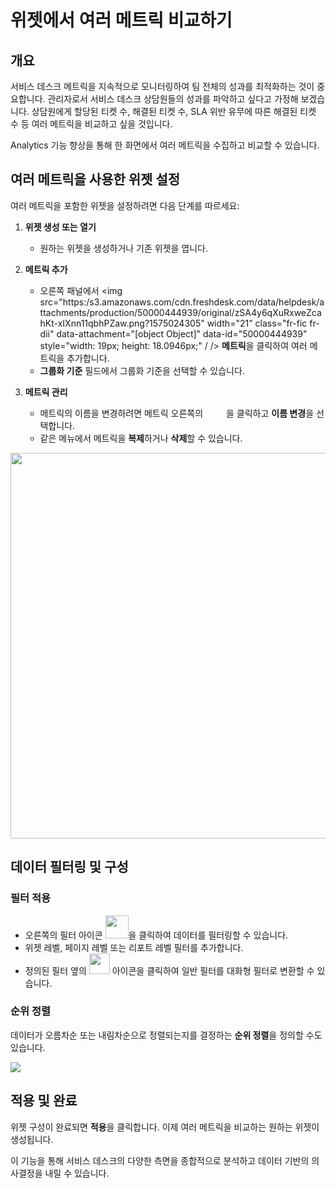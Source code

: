# 위젯에서 여러 메트릭 비교하기

## 개요

서비스 데스크 메트릭을 지속적으로 모니터링하여 팀 전체의 성과를 최적화하는 것이 중요합니다. 관리자로서 서비스 데스크 상담원들의 성과를 파악하고 싶다고 가정해 보겠습니다. 상담원에게 할당된 티켓 수, 해결된 티켓 수, SLA 위반 유무에 따른 해결된 티켓 수 등 여러 메트릭을 비교하고 싶을 것입니다.

Analytics 기능 향상을 통해 한 화면에서 여러 메트릭을 수집하고 비교할 수 있습니다.

## 여러 메트릭을 사용한 위젯 설정

여러 메트릭을 포함한 위젯을 설정하려면 다음 단계를 따르세요:

1. **위젯 생성 또는 열기**
   - 원하는 위젯을 생성하거나 기존 위젯을 엽니다.

2. **메트릭 추가**
   - 오른쪽 패널에서 <img src="https:/s3.amazonaws.com/cdn.freshdesk.com/data/helpdesk/attachments/production/50000444939/original/zSA4y6qXuRxweZcahKt-xIXnn11qbhPZaw.png?1575024305" width="21" class="fr-fic fr-dii" data-attachment="[object Object]" data-id="50000444939" style="width: 19px; height: 18.0946px;" / /> **메트릭**을 클릭하여 여러 메트릭을 추가합니다.
   - **그룹화 기준** 필드에서 그룹화 기준을 선택할 수 있습니다.

3. **메트릭 관리**
   - 메트릭의 이름을 변경하려면 메트릭 오른쪽의 <img src="https:/s3.amazonaws.com/cdn.freshdesk.com/data/helpdesk/attachments/production/50000444940/original/hLmPwlDfxM2I0eg5HRBWK96I2VxPwh7wBA.png?1575024305" width="33" height="13" class="fr-fic fr-dii" data-attachment="[object Object]" data-id="50000444940" />을 클릭하고 **이름 변경**을 선택합니다.
   - 같은 메뉴에서 메트릭을 **복제**하거나 **삭제**할 수 있습니다.

<img src="https:/s3.amazonaws.com/cdn.freshdesk.com/data/helpdesk/attachments/production/50006284703/original/r4on1lEJ_vgYf3-3AIla62Se12kDIw955Q.png?1661764403" style="width: 617px;" class="fr-fic fr-fil fr-dib" data-attachment="[object Object]" data-id="50006284703" />

## 데이터 필터링 및 구성

### 필터 적용
- 오른쪽의 필터 아이콘 <img src="https:/s3.amazonaws.com/cdn.freshdesk.com/data/helpdesk/attachments/production/50006284713/original/RE4bYiDGPhTIxGkIBnmTKK2u9nBe5pCMfA.png?1661764475" style="width: 37px;" class="fr-fic fr-dii" data-attachment="[object Object]" data-id="50006284713" />을 클릭하여 데이터를 필터링할 수 있습니다.
- 위젯 레벨, 페이지 레벨 또는 리포트 레벨 필터를 추가합니다.
- 정의된 필터 옆의 <img src="https:/s3.amazonaws.com/cdn.freshdesk.com/data/helpdesk/attachments/production/50006284775/original/IH8xdgIYo3lM_E5FJk7MpCfD9AVLKxuBsA.png?1661764751" style="width: 33px;" class="fr-fic fr-dii" data-attachment="[object Object]" data-id="50006284775" /> 아이콘을 클릭하여 일반 필터를 대화형 필터로 변환할 수 있습니다.

### 순위 정렬
데이터가 오름차순 또는 내림차순으로 정렬되는지를 결정하는 **순위 정렬**을 정의할 수도 있습니다.

<img src="https:/s3.amazonaws.com/cdn.freshdesk.com/data/helpdesk/attachments/production/50006284751/original/c660l1-vIC9HpEsUd2BB0IZ4yPvbbD7wow.png?1661764620" style="width: auto;" class="fr-fic fr-fil fr-dib" data-attachment="[object Object]" data-id="50006284751" />

## 적용 및 완료

위젯 구성이 완료되면 **적용**을 클릭합니다. 이제 여러 메트릭을 비교하는 원하는 위젯이 생성됩니다.

이 기능을 통해 서비스 데스크의 다양한 측면을 종합적으로 분석하고 데이터 기반의 의사결정을 내릴 수 있습니다.